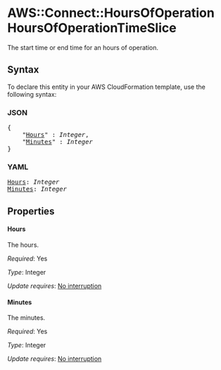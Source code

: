 # AWS::Connect::HoursOfOperation HoursOfOperationTimeSlice

The start time or end time for an hours of operation.

## Syntax

To declare this entity in your AWS CloudFormation template, use the following syntax:

### JSON

<pre>
{
    "<a href="#hours" title="Hours">Hours</a>" : <i>Integer</i>,
    "<a href="#minutes" title="Minutes">Minutes</a>" : <i>Integer</i>
}
</pre>

### YAML

<pre>
<a href="#hours" title="Hours">Hours</a>: <i>Integer</i>
<a href="#minutes" title="Minutes">Minutes</a>: <i>Integer</i>
</pre>

## Properties

#### Hours

The hours.

_Required_: Yes

_Type_: Integer

_Update requires_: [No interruption](https://docs.aws.amazon.com/AWSCloudFormation/latest/UserGuide/using-cfn-updating-stacks-update-behaviors.html#update-no-interrupt)

#### Minutes

The minutes.

_Required_: Yes

_Type_: Integer

_Update requires_: [No interruption](https://docs.aws.amazon.com/AWSCloudFormation/latest/UserGuide/using-cfn-updating-stacks-update-behaviors.html#update-no-interrupt)


